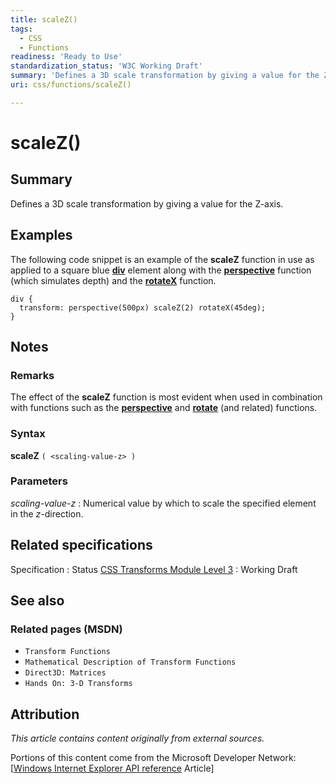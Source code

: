 ```yaml
---
title: scaleZ()
tags:
  - CSS
  - Functions
readiness: 'Ready to Use'
standardization_status: 'W3C Working Draft'
summary: 'Defines a 3D scale transformation by giving a value for the Z-axis.'
uri: css/functions/scaleZ()

---
```

# scaleZ()

## Summary

Defines a 3D scale transformation by giving a value for the Z-axis.

## Examples

The following code snippet is an example of the **scaleZ** function in use as applied to a square blue [**div**](/html/elements/div) element along with the [**perspective**](/css/functions/perspective()) function (which simulates depth) and the [**rotateX**](/css/functions/rotateX()) function.

``` {.css}
div {
  transform: perspective(500px) scaleZ(2) rotateX(45deg);
}
```

## Notes

### Remarks

The effect of the **scaleZ** function is most evident when used in combination with functions such as the [**perspective**](/css/functions/perspective()) and [**rotate**](/css/functions/rotate()) (and related) functions.

### Syntax

**scaleZ** `( <scaling-value-z> )`

### Parameters

*scaling-value-z*
:   Numerical value by which to scale the specified element in the *z*-direction.

## Related specifications

Specification
:   Status
[CSS Transforms Module Level 3](http://www.w3.org/TR/css3-transforms/)
:   Working Draft

## See also

### Related pages (MSDN)

-   `Transform Functions`
-   `Mathematical Description of Transform Functions`
-   `Direct3D: Matrices`
-   `Hands On: 3-D Transforms`

## Attribution

*This article contains content originally from external sources.*

Portions of this content come from the Microsoft Developer Network: [[Windows Internet Explorer API reference](http://msdn.microsoft.com/en-us/library/ie/hh828809%28v=vs.85%29.aspx) Article]


